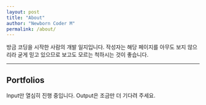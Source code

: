 ```yaml
---
layout: post
title: "About"
author: "Newborn Coder M"
permalink: /about/
---
```



방금 코딩을 시작한 사람의 개발 일지입니다. 작성자는 해당 페이지를 아무도 보지 않으리라 굳게 믿고 있으므로 보고도 모르는 척하시는 것이 좋습니다. 
<hr>

## Portfolios
Input만 열심히 진행 중입니다. Output은 조금만 더 기다려 주세요. 
